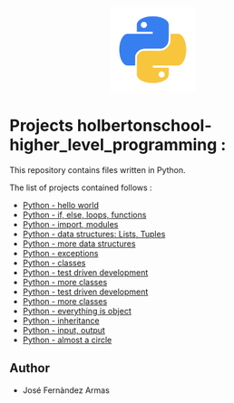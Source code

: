 <p align="center">
    <img width="150" height="150" src="./kisspng-angle-text-symbol-brand-other-python-5ab0c09b9ea1a7.3286927515215330836498.png"
</p>

# Projects holbertonschool-higher_level_programming :

This repository contains files written in Python.  

The list of projects contained follows :

* [Python - hello world](./python-hello_world)
* [Python - if, else, loops, functions](./python-if_else_loops_functions)
* [Python - import, modules](./python-import_modules)
* [Python - data structures: Lists, Tuples](./python-data_structures)
* [Python - more data structures](./python-more_data_structures)
* [Python - exceptions](./python-exceptions)
* [Python - classes](./python-classes)
* [Python - test driven development](./python-test_driven_development/)
* [Python - more classes](./python-more_classes)
* [Python - test driven development](./python-test_driven_development)
* [Python - more classes](./python-more_classes)
* [Python - everything is object](./python-everything_is_object)
* [Python - inheritance](./python-inheritance)
* [Python - input, output](./python-input_output)
* [Python - almost a circle](./python-almost_a_circle)

## Author 

* José Fernàndez Armas
